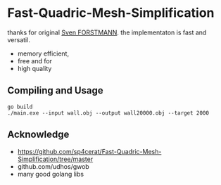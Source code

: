 # Fast-Quadric-Mesh-Simplification

thanks for original [Sven FORSTMANN](https://github.com/sp4cerat/Fast-Quadric-Mesh-Simplification/tree/master). the implementaton is fast and versatil.
* memory efficient,
* free and for
* high quality

## Compiling and Usage
```shell
go build
./main.exe --input wall.obj --output wall20000.obj --target 2000
```

## Acknowledge
* https://github.com/sp4cerat/Fast-Quadric-Mesh-Simplification/tree/master
* github.com/udhos/gwob
* many good golang libs

